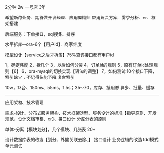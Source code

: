 2分钟 2w
一号店 3年

希望新的业务、期待做开发经理、应用架构师
应用解决方案、需求分析、cr、框架搭建

后端服务：下单接口，sql搜集、排序

水平拆库--ora-6个【用户id】，商家纬度

模型设计【service之后才拆库】75%查询接口都有用户id

1，确定纬度
2，拆几个
3，以后如何分裂
4，订单id的规则
5，原有订单id处理规则【6】
6，ora-mysql的切换实现【语法的调整】
7，如何测试:10个接口下降，索引缺少；不记得性能下降
   复合索引
   
10w，18台、150ms、55ms，1.5s；35～70，库存、抵用券
异步、批量、缓存

---------------
应用架构、技术管理

需求-设计、分布式服务架构、技术框架选型、服务设计的标准【指导原则、开发规范、设计文档审核、cr】、接口设计
分库分表的原则

单体-分离【模块划分】，几个模块、几张表 20+

设计数据库表的改造【划分、外健关联去除、】
接口设计
业务逻辑的改造
tdd模式
单元测试